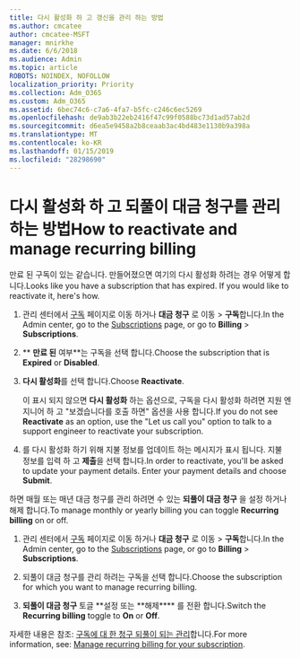 ```yaml
---
title: 다시 활성화 하 고 갱신을 관리 하는 방법
ms.author: cmcatee
author: cmcatee-MSFT
manager: mnirkhe
ms.date: 6/6/2018
ms.audience: Admin
ms.topic: article
ROBOTS: NOINDEX, NOFOLLOW
localization_priority: Priority
ms.collection: Adm_O365
ms.custom: Adm_O365
ms.assetid: 6bec74c6-c7a6-4fa7-b5fc-c246c6ec5269
ms.openlocfilehash: de9ab3b22eb2416f47c99f0588bc73d1ad57ab2d
ms.sourcegitcommit: d6ea5e9458a2b8ceaab3ac4bd483e1130b9a398a
ms.translationtype: MT
ms.contentlocale: ko-KR
ms.lasthandoff: 01/15/2019
ms.locfileid: "28298690"
---
```

# <a name="how-to-reactivate-and-manage-recurring-billing"></a><span data-ttu-id="7cb9a-102">다시 활성화 하 고 되풀이 대금 청구를 관리 하는 방법</span><span class="sxs-lookup"><span data-stu-id="7cb9a-102">How to reactivate and manage recurring billing</span></span>

<span data-ttu-id="7cb9a-p101">만료 된 구독이 있는 같습니다. 만들어졌으면 여기의 다시 활성화 하려는 경우 어떻게 합니다.</span><span class="sxs-lookup"><span data-stu-id="7cb9a-p101">Looks like you have a subscription that has expired. If you would like to reactivate it, here's how.</span></span>
  
1. <span data-ttu-id="7cb9a-105">관리 센터에서 [구독](https://go.microsoft.com/fwlink/p/?linkid=842054) 페이지로 이동 하거나 **대금 청구** 로 이동 \> **구독**합니다.</span><span class="sxs-lookup"><span data-stu-id="7cb9a-105">In the Admin center, go to the [Subscriptions](https://go.microsoft.com/fwlink/p/?linkid=842054) page, or go to **Billing** \> **Subscriptions**.</span></span>
    
2. <span data-ttu-id="7cb9a-106">\*\* **만료 된** 여부\*\*는 구독을 선택 합니다.</span><span class="sxs-lookup"><span data-stu-id="7cb9a-106">Choose the subscription that is **Expired** or **Disabled**.</span></span>
    
3. <span data-ttu-id="7cb9a-107">**다시 활성화**를 선택 합니다.</span><span class="sxs-lookup"><span data-stu-id="7cb9a-107">Choose **Reactivate**.</span></span>
    
    <span data-ttu-id="7cb9a-108">이 표시 되지 않으면 **다시 활성화** 하는 옵션으로, 구독을 다시 활성화 하려면 지원 엔지니어 하 고 "보겠습니다를 호출 하면" 옵션을 사용 합니다.</span><span class="sxs-lookup"><span data-stu-id="7cb9a-108">If you do not see **Reactivate** as an option, use the "Let us call you" option to talk to a support engineer to reactivate your subscription.</span></span> 
    
4. <span data-ttu-id="7cb9a-p102">를 다시 활성화 하기 위해 지불 정보를 업데이트 하는 메시지가 표시 됩니다. 지불 정보를 입력 하 고 **제출**을 선택 합니다.</span><span class="sxs-lookup"><span data-stu-id="7cb9a-p102">In order to reactivate, you'll be asked to update your payment details. Enter your payment details and choose **Submit**.</span></span>
    
<span data-ttu-id="7cb9a-111">하면 매월 또는 매년 대금 청구를 관리 하려면 수 있는 **되풀이 대금 청구** 을 설정 하거나 해제 합니다.</span><span class="sxs-lookup"><span data-stu-id="7cb9a-111">To manage monthly or yearly billing you can toggle **Recurring billing** on or off.</span></span> 
  
1. <span data-ttu-id="7cb9a-112">관리 센터에서 [구독](https://go.microsoft.com/fwlink/p/?linkid=842054) 페이지로 이동 하거나 **대금 청구** 로 이동 \> **구독**합니다.</span><span class="sxs-lookup"><span data-stu-id="7cb9a-112">In the Admin center, go to the [Subscriptions](https://go.microsoft.com/fwlink/p/?linkid=842054) page, or go to **Billing** \> **Subscriptions**.</span></span>
    
2. <span data-ttu-id="7cb9a-113">되풀이 대금 청구를 관리 하려는 구독을 선택 합니다.</span><span class="sxs-lookup"><span data-stu-id="7cb9a-113">Choose the subscription for which you want to manage recurring billing.</span></span>
    
3. <span data-ttu-id="7cb9a-114">**되풀이 대금 청구** 토글 \*\*설정 또는 \*\*해제\*\*\*\* 를 전환 합니다.</span><span class="sxs-lookup"><span data-stu-id="7cb9a-114">Switch the **Recurring billing** toggle to **On** or **Off**.</span></span>
    
<span data-ttu-id="7cb9a-115">자세한 내용은 참조: [구독에 대 한 청구 되풀이 되는 관리](https://support.office.com/article/8d83b530-f4ca-47f6-a666-e5791cbacc7e)합니다.</span><span class="sxs-lookup"><span data-stu-id="7cb9a-115">For more information, see: [Manage recurring billing for your subscription](https://support.office.com/article/8d83b530-f4ca-47f6-a666-e5791cbacc7e).</span></span>
  

